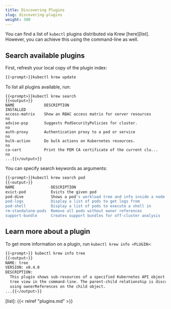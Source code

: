 ```yaml
---
title: Discovering Plugins
slug: discovering-plugins
weight: 300
---
```


You can find a list of `kubectl` plugins distributed via Krew [here][list].
However, you can achieve this using the command-line as well.

## Search available plugins

First, refresh your local copy of the plugin index:

```sh
{{<prompt>}}kubectl krew update
```

To list all plugins available, run:

```text
{{<prompt>}}kubectl krew search
{{<output>}}
NAME             DESCRIPTION                                         INSTALLED
access-matrix    Show an RBAC access matrix for server resources     no
advise-psp       Suggests PodSecurityPolicies for cluster.           no
auth-proxy       Authentication proxy to a pod or service            no
bulk-action      Do bulk actions on Kubernetes resources.            no
ca-cert          Print the PEM CA certificate of the current clu...  no
...{{</output>}}
```

You can specify search keywords as arguments:

```sh
{{<prompt>}}kubectl krew search pod
{{<output>}}
NAME                DESCRIPTION                                         INSTALLED
evict-pod           Evicts the given pod                                no
pod-dive            Shows a pod's workload tree and info inside a node  no
pod-logs            Display a list of pods to get logs from             no
pod-shell           Display a list of pods to execute a shell in        no
rm-standalone-pods  Remove all pods without owner references            no
support-bundle      Creates support bundles for off-cluster analysis    no{{</output>}}
```

## Learn more about a plugin

To get more information on a plugin, run `kubectl krew info <PLUGIN>`:

```sh
{{<prompt>}} kubectl krew info tree
{{<output>}}
NAME: tree
VERSION: v0.4.0
DESCRIPTION:
  This plugin shows sub-resources of a specified Kubernetes API object in a
  tree view in the command-line. The parent-child relationship is discovered
  using ownerReferences on the child object.
...{{</output>}}
```

[list]: {{< relref "plugins.md" >}}
